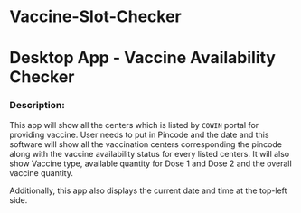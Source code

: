 # Vaccine-Slot-Checker
# Desktop App - Vaccine Availability Checker
 
### Description:
This app will show all the centers which is listed by `COWIN` portal for providing vaccine. User needs to put in Pincode and the date and this software will show all the vaccination centers corresponding the pincode along with the vaccine availability status for every listed centers. It will also show Vaccine type, available quantity for Dose 1 and Dose 2 and the overall vaccine quantity.

Additionally, this app also displays the current date and time at the top-left side.
